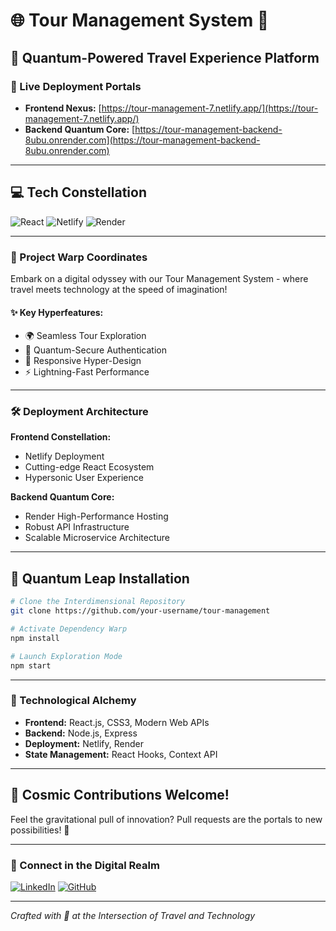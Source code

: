 # 🌐 Tour Management System 🚀

## 🔮 Quantum-Powered Travel Experience Platform

### 🌈 Live Deployment Portals
- **Frontend Nexus:** [https://tour-management-7.netlify.app/](https://tour-management-7.netlify.app/)
- **Backend Quantum Core:** [https://tour-management-backend-8ubu.onrender.com](https://tour-management-backend-8ubu.onrender.com)

---

## 💻 Tech Constellation

![React](https://img.shields.io/badge/React-Hyperdrive-blue?style=for-the-badge&logo=react)
![Netlify](https://img.shields.io/badge/Netlify-Digital_Launchpad-00C7B7?style=for-the-badge&logo=netlify)
![Render](https://img.shields.io/badge/Render-Performance_Reactor-46E3B7?style=for-the-badge&logo=render)

---

### 🚀 Project Warp Coordinates

Embark on a digital odyssey with our Tour Management System - where travel meets technology at the speed of imagination! 

#### ✨ Key Hyperfeatures:
- 🌍 Seamless Tour Exploration
- 🔐 Quantum-Secure Authentication
- 🚀 Responsive Hyper-Design
- ⚡ Lightning-Fast Performance

---

### 🛠 Deployment Architecture

**Frontend Constellation:** 
- Netlify Deployment 
- Cutting-edge React Ecosystem
- Hypersonic User Experience

**Backend Quantum Core:**
- Render High-Performance Hosting
- Robust API Infrastructure
- Scalable Microservice Architecture

---

## 🌟 Quantum Leap Installation

```bash
# Clone the Interdimensional Repository
git clone https://github.com/your-username/tour-management

# Activate Dependency Warp
npm install

# Launch Exploration Mode
npm start
```

---

### 🔬 Technological Alchemy

- **Frontend:** React.js, CSS3, Modern Web APIs
- **Backend:** Node.js, Express
- **Deployment:** Netlify, Render
- **State Management:** React Hooks, Context API

---

## 🌠 Cosmic Contributions Welcome!

Feel the gravitational pull of innovation? Pull requests are the portals to new possibilities! 🚀

---

### 📡 Connect in the Digital Realm

[![LinkedIn](https://img.shields.io/badge/LinkedIn-Professional_Quantum_Network-0077B5?style=for-the-badge&logo=linkedin)](YOUR_LINKEDIN_PROFILE)
[![GitHub](https://img.shields.io/badge/GitHub-Code_Constellation-181717?style=for-the-badge&logo=github)](YOUR_GITHUB_PROFILE)

---

*Crafted with 💖 at the Intersection of Travel and Technology*
